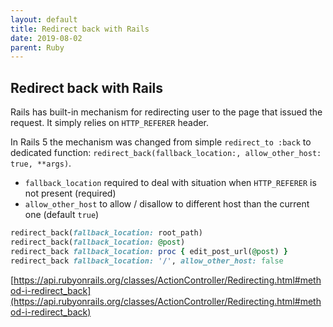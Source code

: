 ```yaml
---
layout: default
title: Redirect back with Rails
date: 2019-08-02
parent: Ruby
---
```


## Redirect back with Rails

Rails has built-in mechanism for redirecting user to the page that issued the request. It simply relies on `HTTP_REFERER` header.

In Rails 5 the mechanism was changed from simple `redirect_to :back` to dedicated function: `redirect_back(fallback_location:, allow_other_host: true, **args)`.

- `fallback_location` required to deal with situation when `HTTP_REFERER` is not present (required)
- `allow_other_host` to allow / disallow to different host than the current one (default `true`)

```ruby
redirect_back(fallback_location: root_path)
redirect_back(fallback_location: @post)
redirect_back fallback_location: proc { edit_post_url(@post) }
redirect_back fallback_location: '/', allow_other_host: false
```

[https://api.rubyonrails.org/classes/ActionController/Redirecting.html#method-i-redirect_back](https://api.rubyonrails.org/classes/ActionController/Redirecting.html#method-i-redirect_back)

